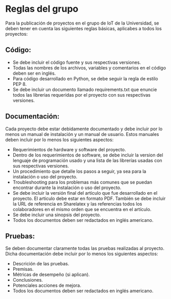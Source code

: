 # Reglas del grupo
Para la publicación de proyectos en el grupo de IoT de la Universidad, se deben tener en cuenta las siguientes reglas básicas, aplicabes a todos los proyectos:

## Código:
  * Se debe incluir el código fuente y sus respectivas versiones.
  * Todas las nombres de los archivos, variables y comentarios en el código deben ser en inglés.
  * Para código desarrollado en Python, se debe seguir la regla de estilo PEP 8.
  * Se debe incluir un documento llamado requirements.txt que enuncie todos las librerias requeridas por el proyecto con sus respectivas versiones.


## Documentación:
Cada proyecto debe estar debidamente documentado y debe incluir por lo menos un manual de instalación y un manual de usuario. Estos manuales deben incluir por lo menos los siguientes aspectos:
  * Requerimientos de hardware y software del proyecto.
  * Dentro de los requerimientos de software, se debe incluir la version del lenguaje de programación usado y una lista de las librerías usadas con sus respectivas versiones.
  * Un procedimiento que detalle los pasos a seguir, ya sea para la instalación o uso del proyecto.
  * Troubleshooting para los problemas más comunes que se puedan encontrar durante la instalación o uso del proyecto.  
  * Se debe incluir la versión final del artículo que fue desarrollado en el proyecto. El articulo debe estar en formato PDF. También se debe incluir la URL de referencia en Sharelatex y las referencias todos los colaboradores en el mismo orden que se encuentra en el artículo.
  * Se debe incluir una sinopsis del proyecto.
  * Todos los documentos deben ser redactados en inglés americano.

## Pruebas:
Se deben documentar claramente todas las pruebas realizadas al proyecto. Dicha documentación debe incluir por lo menos los siguientes aspectos:
  * Descrición de las pruebas.
  * Premisas.
  * Métricas de desempeño (si aplican).
  * Conclusiones.
  * Potenciales acciones de mejora.
  * Todos los documentos deben ser redactados en inglés americano.

